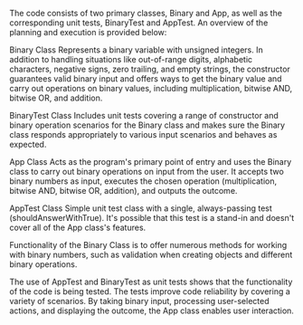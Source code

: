 The code consists of two primary classes, Binary and App, as well as the corresponding unit tests, BinaryTest and AppTest. An overview of the planning and execution is provided below:

Binary Class
Represents a binary variable with unsigned integers. In addition to handling situations like out-of-range digits, alphabetic characters, negative signs, zero trailing, and empty strings, the constructor guarantees valid binary input and offers ways to get the binary value and carry out operations on binary values, including multiplication, bitwise AND, bitwise OR, and addition.

BinaryTest Class
Includes unit tests covering a range of constructor and binary operation scenarios for the Binary class and makes sure the Binary class responds appropriately to various input scenarios and behaves as expected.

App Class
Acts as the program's primary point of entry and uses the Binary class to carry out binary operations on input from the user.
It accepts two binary numbers as input, executes the chosen operation (multiplication, bitwise AND, bitwise OR, addition), and outputs the outcome.

AppTest Class
Simple unit test class with a single, always-passing test (shouldAnswerWithTrue). It's possible that this test is a stand-in and doesn't cover all of the App class's features.

Functionality of the Binary Class is to offer numerous methods for working with binary numbers, such as validation when creating objects and different binary operations.

The use of AppTest and BinaryTest as unit tests shows that the functionality of the code is being tested. The tests improve code reliability by covering a variety of scenarios.
By taking binary input, processing user-selected actions, and displaying the outcome, the App class enables user interaction.
